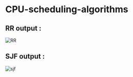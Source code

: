 # CPU-scheduling-algorithms

## RR output :
![RR](https://user-images.githubusercontent.com/57776872/225847973-0a9995bf-ded1-4e9e-a237-8452cb00ff21.png)


## SJF output :
![sjf](https://user-images.githubusercontent.com/57776872/225848006-46a0b6a0-f72f-4331-89bf-e2821eeacdab.png)
